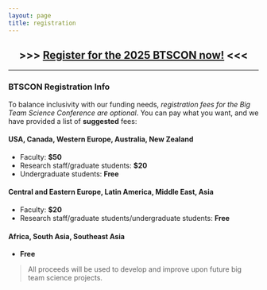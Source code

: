 ```yaml
---
layout: page
title: registration
---
```


<h2 align="center"> >>> <a href="https://universityofalabama.az1.qualtrics.com/jfe/form/SV_8e5NBEknf2LCuyi" target="_blank">Register for the 2025 BTSCON now!</a> <<< </h2>

<!--
<h2>Registration for the 2025 BTSCON is now closed.</h2>

***

> If you would like to support the big team science efforts of our sponsor organizations before the next conference, you can make a tax-deductible donation to the [ManyBabies financial collective](https://opencollective.com/manybabiesoce) and/or [Psychological Science Accelerator financial collective](https://psysciacc.org/). 
-->

***

### BTSCON Registration Info
To balance inclusivity with our funding needs, *registration fees for the Big Team Science Conference are optional*. You can pay what you want, and we have provided a list of **suggested** fees:

#### USA, Canada, Western Europe, Australia, New Zealand
* Faculty: **$50**
* Research staff/graduate students: **$20**
* Undergraduate students: **Free**

#### Central and Eastern Europe, Latin America, Middle East, Asia
* Faculty: **$20**
* Research staff/graduate students/undergraduate students: **Free**

#### Africa, South Asia, Southeast Asia
* **Free** 

> All proceeds will be used to develop and improve upon future big team science projects.

<!--
# [Donate Here!](https://opencollective.com/psysciacc/events/test-event-23392c94/contribute/registration-2022-big-team-science-conference-40278)
-->